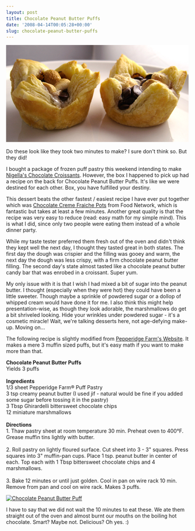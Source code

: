 ```yaml
---
layout: post
title: Chocolate Peanut Butter Puffs
date: '2008-04-14T00:05:28+00:00'
slug: chocolate-peanut-butter-puffs
---
```

<a href="http://flickr.com/photos/kstar810/2411746957/"><img src='/images/uploads/2008/04/puff_02.jpg' alt='Chocolate Peanut Butter Puffs' /></a>

Do these look like they took two minutes to make? I sure don't think so. But they did!

I bought a package of frozen puff pastry this weekend intending to make <a href="http://www.foodnetwork.com/food/recipes/recipe/0,1977,FOOD_9936_105254,00.html">Nigella's Chocolate Croissants</a>. However, the box I happened to pick up had a recipe on the back for Chocolate Peanut Butter Puffs. It's like we were destined for each other. Box, you have fulfilled your destiny.

This dessert beats the other fastest / easiest recipe I have ever put together which was <a href="http://www.foodnetwork.com/food/recipes/recipe/0,1977,FOOD_9936_33005,00.html">Chocolate Creme Fraiche Pots</a> from Food Network, which is fantastic but takes at least a few minutes. Another great quality is that the recipe was very easy to reduce (read: easy math for my simple mind). This is what I did, since only two people were eating them instead of a whole dinner party. 

While my taste tester preferred them fresh out of the oven and didn't think they kept well the next day, I thought they tasted great in both states. The first day the dough was crispier and the filling was gooey and warm, the next day the dough was less crispy, with a firm chocolate peanut butter filling. The second day's state almost tasted like a chocolate peanut butter candy bar that was enrobed in a croissant. Super yum.

My only issue with it is that I wish I had mixed a bit of sugar into the peanut butter. I thought (especially when they were hot) they could have been a little sweeter. Though maybe a sprinkle of powdered sugar or a dollop of whipped cream would have done it for me. I also think this might help presentation-wise, as though they look adorable, the marshmallows do get a bit shriveled looking. Hide your wrinkles under powdered sugar - it's a cosmetic miracle! Wait, we're talking desserts here, not age-defying make-up. Moving on...

The following recipe is slightly modified from <a href="http://www.puffpastry.com/recipedetail.aspx?recipeID=23993&rc=-1">Pepperidge Farm's Website</a>. It makes a mere 3 muffin sized puffs, but it's easy math if you want to make more than that.

<div class="recipe">
<strong>Chocolate Peanut Butter Puffs</strong><br>
Yields 3 puffs<br>
<br>
<strong>Ingredients</strong><br>
1/3 sheet Pepperidge Farm® Puff Pastry <br>
3 tsp creamy peanut butter (I used jif - natural would be fine if you added some sugar before tossing it in the pastry)<br>
3 Tbsp Ghirardelli bittersweet chocolate chips<br>
12 miniature marshmallows<br>
<br>
<strong>Directions</strong><br>
1. Thaw pastry sheet at room temperature 30 min. Preheat oven to 400°F. Grease muffin tins lightly with butter.<br>
<br>
2. Roll pastry on lightly floured surface. Cut sheet into 3 - 3" squares. Press squares into 3" muffin-pan cups. Place 1 tsp. peanut butter in center of each. Top each with 1 Tbsp bittersweet chocolate chips and 4 marshmallows.<br>
<br>
3. Bake 12 minutes or until just golden. Cool in pan on wire rack 10 min. Remove from pan and cool on wire rack. Makes 3 puffs.
</div>

<a href="http://flickr.com/photos/kstar810/2412570616/in/photostream/"><img src="http://farm4.static.flickr.com/3025/2412570616_7c32fd69d9.jpg?v=0" alt="Chocolate Peanut Butter Puff" /></a>

I have to say that we did not wait the 10 minutes to eat these. We ate them straight out of the oven and almost burnt our mouths on the boiling hot chocolate. Smart? Maybe not. Delicious? Oh yes. :)
